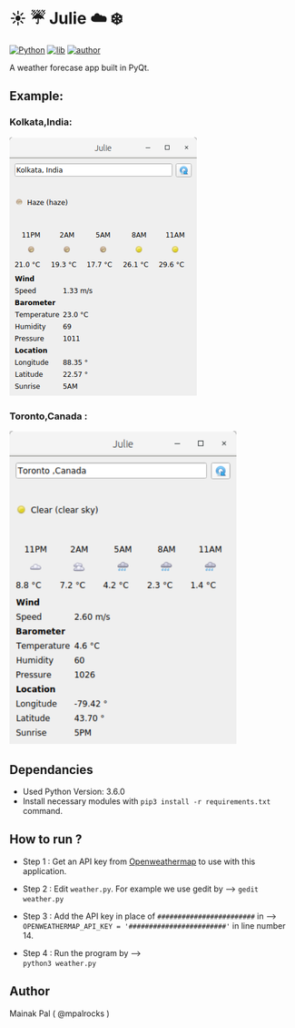 # :sunny: :umbrella: Julie :cloud: :snowflake: 
[![Python](https://img.shields.io/badge/Language-Python-red.svg)](https://www.python.org/)
[![lib](https://img.shields.io/badge/Library-PyQt-blue.svg)](https://www.python.org/)
[![author](https://img.shields.io/badge/Author-Mainak-brightgreen.svg)](https://mpalrocks.github.io/)


A weather forecase app built in PyQt.<br/>

## Example:

### Kolkata,India:
<img src="1.png?raw=true">

### Toronto,Canada :
<img src="2.png?raw=true" width="400">


## Dependancies

- Used Python Version: 3.6.0
- Install necessary modules with `pip3 install -r requirements.txt` command.

## How to run ?

- Step 1 : Get an API key from [Openweathermap](https://openweathermap.org/) to use with this
application.

- Step 2 : Edit ` weather.py `. For example we use gedit by -->
`gedit weather.py`

- Step 3 : Add the API key in place of `########################` in --> <br/>
`OPENWEATHERMAP_API_KEY = '########################'`
in line number 14.

- Step 4 : Run the program by --> <br/>
`python3 weather.py`



## Author

Mainak Pal ( @mpalrocks )
